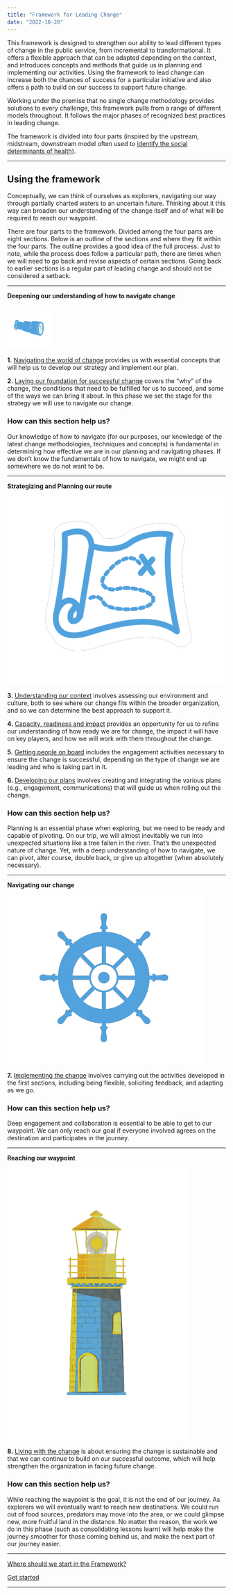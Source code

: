 ```yaml
---
title: "Framework for Leading Change"
date: "2022-10-20"
---
```


This framework is designed to strengthen our ability to lead different types of change in the public service, from incremental to transformational. It offers a flexible approach that can be adapted depending on the context, and introduces concepts and methods that guide us in planning and implementing our activities. Using the framework to lead change can increase both the chances of success for a particular initiative and also offers a path to build on our success to support future change.

Working under the premise that no single change methodology provides solutions to every challenge, this framework pulls from a range of different models throughout. It follows the major phases of recognized best practices in leading change.

The framework is divided into four parts (inspired by the upstream, midstream, downstream model often used to [identify the social determinants of health](https://www.rand.org/content/dam/rand/pubs/working_papers/WR1000/WR1096/RAND_WR1096.pdf)).

* * *

## **Using the framework**

Conceptually, we can think of ourselves as explorers, navigating our way through partially charted waters to an uncertain future. Thinking about it this way can broaden our understanding of the change itself and of what will be required to reach our waypoint.

There are four parts to the framework. Divided among the four parts are eight sections. Below is an outline of the sections and where they fit within the four parts. The outline provides a good idea of the full process. Just to note, while the process does follow a particular path, there are times when we will need to go back and revise aspects of certain sections. Going back to earlier sections is a regular part of leading change and should not be considered a setback.

* * *

**Deepening our understanding of how to navigate change**

<img src="images/FLC-Deepening.png" width="100" height="100">

**1.** [Navigating the world of change](https://articles.alpha.canada.ca/framework-for-leading-change/?page_id=116) provides us with essential concepts that will help us to develop our strategy and implement our plan.

**2.** [Laying our foundation for successful change](https://articles.alpha.canada.ca/framework-for-leading-change/?page_id=201) covers the “why” of the change, the conditions that need to be fulfilled for us to succeed, and some of the ways we can bring it about. In this phase we set the stage for the strategy we will use to navigate our change.

### How can this section help us?

Our knowledge of how to navigate (for our purposes, our knowledge of the latest change methodologies, techniques and concepts) is fundamental in determining how effective we are in our planning and navigating phases. If we don’t know the fundamentals of how to navigate, we might end up somewhere we do not want to be.

* * *

****Strategizing** and **Planning** our route**

![](images/FLC-Strategizing.png)

**3.** [Understanding our context](https://articles.alpha.canada.ca/framework-for-leading-change/?page_id=255) involves assessing our environment and culture, both to see where our change fits within the broader organization, and so we can determine the best approach to support it.

**4.** [Capacity, readiness and impact](https://articles.alpha.canada.ca/framework-for-leading-change/?page_id=282) provides an opportunity for us to refine our understanding of how ready we are for change, the impact it will have on key players, and how we will work with them throughout the change.

**5.** [Getting people on board](https://articles.alpha.canada.ca/framework-for-leading-change/?page_id=322) includes the engagement activities necessary to ensure the change is successful, depending on the type of change we are leading and who is taking part in it.

**6\.** [Developing our plans](https://articles.alpha.canada.ca/framework-for-leading-change/?page_id=347) involves creating and integrating the various plans (e.g., engagement, communications) that will guide us when rolling out the change.

### How can this section help us?

Planning is an essential phase when exploring, but we need to be ready and capable of pivoting. On our trip, we will almost inevitably we run into unexpected situations like a tree fallen in the river. That’s the unexpected nature of change. Yet, with a deep understanding of how to navigate, we can pivot, alter course, double back, or give up altogether (when absolutely necessary).

* * *

****Navigating** our change**

![](images/FLC-Navigating.png)

**7.** [Implementing the change](https://articles.alpha.canada.ca/framework-for-leading-change/?page_id=386) involves carrying out the activities developed in the first sections, including being flexible, soliciting feedback, and adapting as we go.

### How can this section help us?

Deep engagement and collaboration is essential to be able to get to our waypoint. We can only reach our goal if everyone involved agrees on the destination and participates in the journey.

* * *

**Reaching our waypoint**

![](images/FLC-Waypoint.png)

**8.** [Living with the change](https://articles.alpha.canada.ca/framework-for-leading-change/?page_id=412) is about ensuring the change is sustainable and that we can continue to build on our successful outcome, which will help strengthen the organization in facing future change.

### How can this section help us?

While reaching the waypoint is the goal, it is not the end of our journey. As explorers we will eventually want to reach new destinations. We could run out of food sources, predators may move into the area, or we could glimpse new, more fruitful land in the distance. No matter the reason, the work we do in this phase (such as consolidating lessons learn) will help make the journey smoother for those coming behind us, and make the next part of our journey easier.

* * *

[Where should we start in the Framework?](https://articles.alpha.canada.ca/framework-for-leading-change/home/where-should-we-start/)

[Get started](https://articles.alpha.canada.ca/framework-for-leading-change/navigating-the-world-of-change/)

* * *
